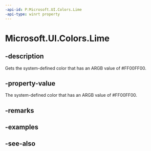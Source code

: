 ```yaml
---
-api-id: P:Microsoft.UI.Colors.Lime
-api-type: winrt property
---
```


<!-- Property syntax
public Windows.UI.Color Lime { get; }
-->

# Microsoft.UI.Colors.Lime

## -description

Gets the system-defined color that has an ARGB value of #FF00FF00.

## -property-value

The system-defined color that has an ARGB value of #FF00FF00.

## -remarks

## -examples

## -see-also
